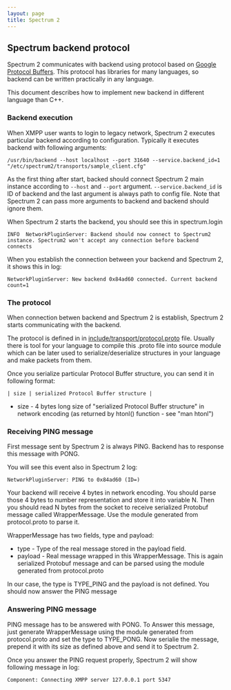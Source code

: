 ```yaml
---
layout: page
title: Spectrum 2
---
```


## Spectrum backend protocol

Spectrum 2 communicates with backend using protocol based on [Google Protocol Buffers](http://code.google.com/p/protobuf/). This protocol has libraries for many languages, so backend can be written practically in any language.

This document describes how to implement new backend in different language than C++.

### Backend execution

When XMPP user wants to login to legacy network, Spectrum 2 executes particular backend according to configuration. Typically it executes backend with following arguments:

	/usr/bin/backend --host localhost --port 31640 --service.backend_id=1 "/etc/spectrum2/transports/sample_client.cfg"

As the first thing after start, backed should connect Spectrum 2 main instance according to `--host` and `--port` argument. `--service.backend_id` is ID of backend and the last argument is always path to config file. Note that Spectrum 2 can pass more
arguments to backend and backend should ignore them.

When Spectrum 2 starts the backend, you should see this in spectrum.login

	INFO  NetworkPluginServer: Backend should now connect to Spectrum2 instance. Spectrum2 won't accept any connection before backend connects

When you establish the connection between your backend and Spectrum 2, it shows this in log:

	NetworkPluginServer: New backend 0x84ad60 connected. Current backend count=1

### The protocol

When connection betwen backend and Spectrum 2 is establish, Spectrum 2 starts communicating with the backend.

The protocol is defined in in [include/transport/protocol.proto](https://github.com/hanzz/libtransport/blob/master/include/transport/protocol.proto) file. Usually there is tool for your language to compile this .proto file into source module which can be later used to serialize/deserialize structures in your language and make packets from them.

Once you serialize particular Protocol Buffer structure, you can send it in following format:

	| size | serialized Protocol Buffer structure |

* size - 4 bytes long size of "serialized Protocol Buffer structure" in network encoding (as returned by htonl() function - see "man htonl")

### Receiving PING message

First message sent by Spectrum 2 is always PING. Backend has to response this message with PONG.

You will see this event also in Spectrum 2 log:

	NetworkPluginServer: PING to 0x84ad60 (ID=)

Your backend will receive 4 bytes in network encoding. You should parse those 4 bytes to number representation and store it into variable N. Then you should read N bytes from the socket to receive serialized Protobuf message called WrapperMessage. Use the
module generated from protocol.proto to parse it.

WrapperMessage has two fields, type and payload:

* type - Type of the real message stored in the payload field.
* payload - Real message wrapped in this WrapperMessage. This is again serialized Protobuf message and can be parsed using the module generated from protocol.proto

In our case, the type is TYPE_PING and the payload is not defined. You should now answer the PING message

### Answering PING message

PING message has to be answered with PONG. To Answer this message, just generate WrapperMessage using the module generated from protocol.proto and set the type to TYPE_PONG. Now serialie the message, prepend it with its size as defined above and send it to Spectrum 2.

Once you answer the PING request properly, Spectrum 2 will show following message in log:

	Component: Connecting XMPP server 127.0.0.1 port 5347
